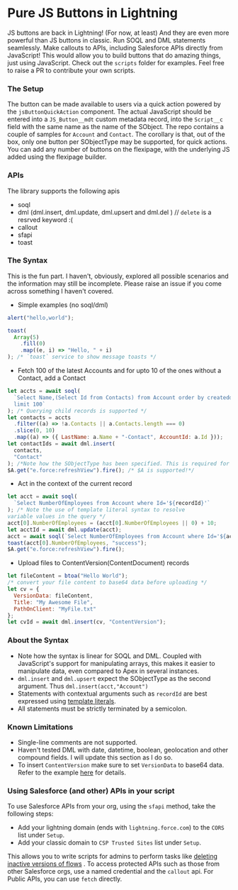 # Pure JS Buttons in Lightning

JS buttons are back in Lightning! (For now, at least) And they are even more
powerful than JS buttons in classic. Run SOQL and DML statements seamlessly.
Make callouts to APIs, including Salesforce APIs directly from JavaScript!
This would allow you to build buttons that do amazing things, just using
JavaScript. Check out the `scripts` folder for examples. Feel free to raise a
PR to contribute your own scripts.

### The Setup

The button can be made available to users via a quick action powered by the
`jsButtonQuickAction` component. The actual JavaScript should be entered into a
`JS_Button__mdt` custom metadata record, into the `Script__c` field with the
same name as the name of the SObject. The repo contains a couple of samples
for `Account` and `Contact`. The corollary is that, out of the box, only one
button per SObjectType may be supported, for quick actions. You can add any
number of buttons on the flexipage, with the underlying JS added using the
flexipage builder.

### APIs

The library supports the following apis

- soql
- dml (dml.insert, dml.update, dml.upsert and dml.del ) // `delete` is a resrved keyword :(
- callout
- sfapi
- toast

### The Syntax

This is the fun part. I haven't, obviously, explored all possible scenarios and
the information may still be incomplete. Please raise an issue if you come
across something I haven't covered.

- Simple examples (no soql/dml)

```js
alert("hello,world");
```

```js
toast(
  Array(5)
    .fill(0)
    .map((e, i) => "Hello, " + i)
); /* `toast` service to show message toasts */
```

- Fetch 100 of the latest Accounts and for upto 10 of the ones without a Contact, add a Contact

```js
let accts = await soql(
  `Select Name,(Select Id from Contacts) from Account order by createddate desc
  limit 100`
); /* Querying child records is supported */
let contacts = accts
  .filter((a) => !a.Contacts || a.Contacts.length === 0)
  .slice(0, 10)
  .map((a) => ({ LastName: a.Name + "-Contact", AccountId: a.Id }));
let contactIds = await dml.insert(
  contacts,
  "Contact"
); /*Note how the SObjectType has been specified. This is required for insert and upsert*/
$A.get("e.force:refreshView").fire(); /* $A is supported!*/
```

- Act in the context of the current record

```js
let acct = await soql(
  `Select NumberOfEmployees from Account where Id='${recordId}'`
); /* Note the use of template literal syntax to resolve 
variable values in the query */
acct[0].NumberOfEmployees = (acct[0].NumberOfEmployees || 0) + 10;
let acctId = await dml.update(acct);
acct = await soql(`Select NumberOfEmployees from Account where Id='${acctId}'`);
toast(acct[0].NumberOfEmployees, "success");
$A.get("e.force:refreshView").fire();
```

- Upload files to ContentVersion(ContentDocument) records

```js
let fileContent = btoa("Hello World");
/* convert your file content to base64 data before uploading */
let cv = {
  VersionData: fileContent,
  Title: "My Awesome File",
  PathOnClient: "MyFile.txt"
};
let cvId = await dml.insert(cv, "ContentVersion");
```

### About the Syntax

- Note how the syntax is linear for SOQL and DML. Coupled with JavaScript's
  support for manipulating arrays, this makes it easier to manipulate data,
  even compared to Apex in several instances.
- `dml.insert` and `dml.upsert` expect the SObjectType as the second argument.
  Thus `dml.insert(acct,"Account")`
- Statements with contextual arguments such as `recordId`
  are best expressed using [template literals](https://developer.mozilla.org/en-US/docs/Web/JavaScript/Reference/Template_literals).
- All statements must be strictly terminated by a semicolon.

### Known Limitations

- Single-line comments are not supported.
- Haven't tested DML with date, datetime, boolean, geolocation and other
  compound fields. I will update this section as I do so.
- To insert `ContentVersion` make sure to set `VersionData` to base64 data.
  Refer to the example [here](./scripts/jsButton/createContactFiles.js) for details.

### Using Salesforce (and other) APIs in your script

To use Salesforce APIs from your org, using the `sfapi` method, take the following steps:

- Add your lightning domain (ends with `lightning.force.com`) to the `CORS` list under `Setup`.
- Add your classic domain to `CSP Trusted Sites` list under `Setup`.

This allows you to write scripts for admins to perform tasks like [deleting inactive versions of flows](./scripts/jsButton/deleteInactiveFlowVersions.js) .
To access protected APIs such as those from other Salesforce orgs, use a named credential and the `callout` api. For Public APIs, you can use `fetch` directly.
